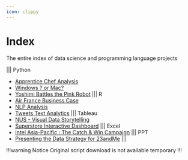 ```yaml
---
icon: clippy
---
```


# Index

The entire index of data science and programming language projects

||| Python

- [Apprentice Chef Analysis](https://marvin-jung.github.io/portfolio/featured_projects/apprentice_chef_analysis_report/)
- [Windows ? or Mac?](https://marvin-jung.github.io/portfolio/featured_projects/windows_or_mac/)
- [Yoshimi Battles the Pink Robot](https://marvin-jung.github.io/portfolio/more_projects/yoshimi_battles_the_pink_robot/)
||| R
- [Air France Business Case](https://marvin-jung.github.io/portfolio/more_projects/air_france_business_case/)
- [NLP Analysis](https://marvin-jung.github.io/portfolio/more_projects/nlp_analysis/)
- [Tweets Text Analytics](https://marvin-jung.github.io/portfolio/featured_projects/tweets_text_analytics/) 
||| Tableau
- [NUS - Visual Data Storytelling](https://marvin-jung.github.io/portfolio/more_projects/nus_-_visual_data_storytelling/)
- [Superstore Interactive Dashboard](https://marvin-jung.github.io/portfolio/featured_projects/superstore_interactive_dashboard/)
||| Excel
- [Intel Asia-Pacific : The Catch & Win Campaign](https://marvin-jung.github.io/portfolio/featured_projects/intel_asia-pacific_-_the_catch__win_campaign/)
||| PPT
- [Presenting the Data Strategy for 23andMe](https://marvin-jung.github.io/portfolio/more_projects/presenting_the_data_strategy_for_23andme/)
|||

!!!warning Notice
Original script download is not available temporary
!!!
